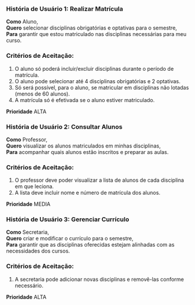 ### História de Usuário 1: Realizar Matrícula

**Como** Aluno,  
**Quero** selecionar disciplinas obrigatórias e optativas para o semestre,  
**Para** garantir que estou matriculado nas disciplinas necessárias para meu curso.

### Critérios de Aceitação:
1. O aluno só poderá incluir/excluir disciplinas durante o período de matrícula.
2. O aluno pode selecionar até 4 disciplinas obrigatórias e 2 optativas.
3. Só será possível, para o aluno, se matricular em disciplinas não lotadas (menos de 60 alunos).
4. A matrícula só é efetivada se o aluno estiver matriculado.

**Prioridade** ALTA

### História de Usuário 2: Consultar Alunos

**Como** Professor,  
**Quero** visualizar os alunos matriculados em minhas disciplinas,  
**Para** acompanhar quais alunos estão inscritos e preparar as aulas.

### Critérios de Aceitação:
1. O professor deve poder visualizar a lista de alunos de cada disciplina em que leciona.
2. A lista deve incluir nome e número de matrícula dos alunos.

**Prioridade** MEDIA

### História de Usuário 3: Gerenciar Currículo

**Como** Secretaria,  
**Quero** criar e modificar o currículo para o semestre,  
**Para** garantir que as disciplinas oferecidas estejam alinhadas com as necessidades dos cursos.

### Critérios de Aceitação:
1. A secretaria pode adicionar novas disciplinas e removê-las conforme necessário.

**Prioridade** ALTA

